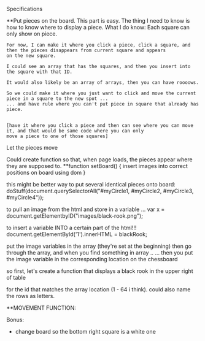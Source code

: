 Specifications

**Put pieces on the board.
  This part is easy. The thing I need to know is how to know where to display a piece.
  What I do know:
    Each square can only show on piece.
    
    For now, I can make it where you click a piece, click a square, and then the pieces disappears from current square and appears
    on the new square.
    
    I could see an array that has the squares, and then you insert into the square with that ID. 
    
    It would also likely be an array of arrays, then you can have roooows.
    
    So we could make it where you just want to click and move the current piece in a square to the new spot ...
    ... and have rule where you can't put piece in square that already has piece.
    
    
    [have it where you click a piece and then can see where you can move it, and that would be same code where you can only
    move a piece to one of those squares]

Let the pieces move

Could create function so that, when page loads, the pieces appear where they are supposed to.
**function setBoard() {
  insert images into correct positions on board using dom
  }
  
  this might be better way to put several identical pieces onto board:
  doStuff(document.querySelectorAll("#myCircle1, #myCircle2, #myCircle3, #myCircle4"));
  
  to pull an image from the html and store in a variable ... 
  var x = document.getElementbyID("images/black-rook.png");
  
  to insert a variable INTO a certain part of the html!!!
  document.getElementById('1').innerHTML = blackRook;
  
  
  put the image variables in the array (they're set at the beginning)
  then go through the array, and when you find something in array ..
    ... then you put the image variable in the corresponding location on the chessboard
  
  so first, let's create a function that displays a black rook in the upper right of table
  
  for the id that matches the array location (1 - 64 i think). could also name the rows as letters.
  
  
  **MOVEMENT FUNCTION:
  


Bonus:
- change board so the bottom right square is a white one
